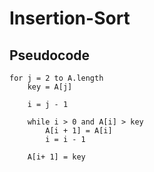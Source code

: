 # Insertion-Sort

## Pseudocode

```
for j = 2 to A.length
    key = A[j]
    
    i = j - 1
    
    while i > 0 and A[i] > key
        A[i + 1] = A[i]
        i = i - 1
    
    A[i+ 1] = key
```